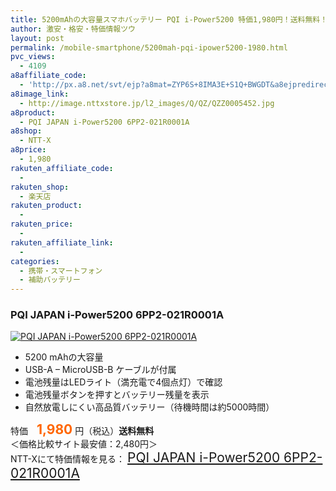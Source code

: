 ```yaml
---
title: 5200mAhの大容量スマホバッテリー PQI i-Power5200 特価1,980円！送料無料！
author: 激安・格安・特価情報ツウ
layout: post
permalink: /mobile-smartphone/5200mah-pqi-ipower5200-1980.html
pvc_views:
  - 4109
a8affiliate_code:
  - 'http://px.a8.net/svt/ejp?a8mat=ZYP6S+8IMA3E+S1Q+BWGDT&a8ejpredirect=http://nttxstore.jp/_II_QZZ0005452'
a8image_link:
  - http://image.nttxstore.jp/l2_images/Q/QZ/QZZ0005452.jpg
a8product:
  - PQI JAPAN i-Power5200 6PP2-021R0001A
a8shop:
  - NTT-X
a8price:
  - 1,980
rakuten_affiliate_code:
  - 
rakuten_shop:
  - 楽天店
rakuten_product:
  - 
rakuten_price:
  - 
rakuten_affiliate_link:
  - 
categories:
  - 携帯・スマートフォン
  - 補助バッテリー
---
```

### PQI JAPAN i-Power5200 6PP2-021R0001A

<div class="img-bg2 img_L">
  <a title="PQI JAPAN i-Power5200 6PP2-021R0001A" href="http://px.a8.net/svt/ejp?a8mat=ZYP6S+8IMA3E+S1Q+BWGDT&a8ejpredirect=http://nttxstore.jp/_II_QZZ0005452" target="_blank"><img src="http://i1.wp.com/image.nttxstore.jp/l2_images/Q/QZ/QZZ0005452.jpg?resize=120%2C120" border="0" alt="PQI JAPAN i-Power5200 6PP2-021R0001A" style="border: 0pt none;" data-recalc-dims="1" /></a>
</div>

<!--more-->

  * 5200 mAhの大容量
  * USB-A &#8211; MicroUSB-B ケーブルが付属
  * 電池残量はLEDライト（満充電で4個点灯）で確認
  * 電池残量ボタンを押すとバッテリー残量を表示
  * 自然放電しにくい高品質バッテリー（待機時間は約5000時間）

特価　<span style="color: #ff6600; font-size: 150%;"><strong>1,980</strong></span> 円（税込）**送料無料**  
＜価格比較サイト最安値：2,480円＞  
NTT-Xにて特価情報を見る： <span style="font-size: 150%;"><a href="http://px.a8.net/svt/ejp?a8mat=ZYP6S+8IMA3E+S1Q+BWGDT&a8ejpredirect=http://nttxstore.jp/_II_QZZ0005452" target="_blank">PQI JAPAN i-Power5200 6PP2-021R0001A</a></span>